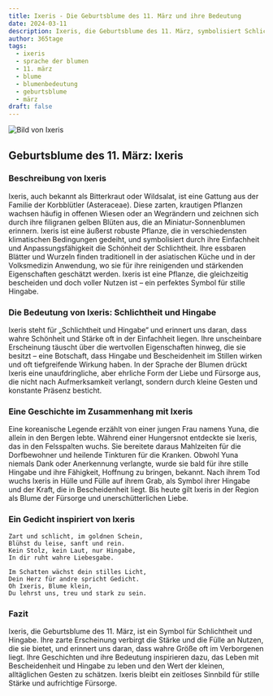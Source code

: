 ```yaml
---
title: Ixeris - Die Geburtsblume des 11. März und ihre Bedeutung
date: 2024-03-11
description: Ixeris, die Geburtsblume des 11. März, symbolisiert Schlichtheit und Hingabe. Erfahre mehr über ihre Geschichte, Bedeutung und Symbolik in der Sprache der Blumen.
author: 365tage
tags:
  - ixeris
  - sprache der blumen
  - 11. märz
  - blume
  - blumenbedeutung
  - geburtsblume
  - märz
draft: false
---
```


![Bild von Ixeris](https://cdn.pixabay.com/photo/2020/05/16/11/18/bee-5177103_640.jpg#center)


## Geburtsblume des 11. März: Ixeris

### Beschreibung von Ixeris

Ixeris, auch bekannt als Bitterkraut oder Wildsalat, ist eine Gattung aus der Familie der Korbblütler (Asteraceae). Diese zarten, krautigen Pflanzen wachsen häufig in offenen Wiesen oder an Wegrändern und zeichnen sich durch ihre filigranen gelben Blüten aus, die an Miniatur-Sonnenblumen erinnern. Ixeris ist eine äußerst robuste Pflanze, die in verschiedensten klimatischen Bedingungen gedeiht, und symbolisiert durch ihre Einfachheit und Anpassungsfähigkeit die Schönheit der Schlichtheit. Ihre essbaren Blätter und Wurzeln finden traditionell in der asiatischen Küche und in der Volksmedizin Anwendung, wo sie für ihre reinigenden und stärkenden Eigenschaften geschätzt werden. Ixeris ist eine Pflanze, die gleichzeitig bescheiden und doch voller Nutzen ist – ein perfektes Symbol für stille Hingabe.

### Die Bedeutung von Ixeris: Schlichtheit und Hingabe

Ixeris steht für „Schlichtheit und Hingabe“ und erinnert uns daran, dass wahre Schönheit und Stärke oft in der Einfachheit liegen. Ihre unscheinbare Erscheinung täuscht über die wertvollen Eigenschaften hinweg, die sie besitzt – eine Botschaft, dass Hingabe und Bescheidenheit im Stillen wirken und oft tiefgreifende Wirkung haben. In der Sprache der Blumen drückt Ixeris eine unaufdringliche, aber ehrliche Form der Liebe und Fürsorge aus, die nicht nach Aufmerksamkeit verlangt, sondern durch kleine Gesten und konstante Präsenz besticht.

### Eine Geschichte im Zusammenhang mit Ixeris

Eine koreanische Legende erzählt von einer jungen Frau namens Yuna, die allein in den Bergen lebte. Während einer Hungersnot entdeckte sie Ixeris, das in den Felsspalten wuchs. Sie bereitete daraus Mahlzeiten für die Dorfbewohner und heilende Tinkturen für die Kranken. Obwohl Yuna niemals Dank oder Anerkennung verlangte, wurde sie bald für ihre stille Hingabe und ihre Fähigkeit, Hoffnung zu bringen, bekannt. Nach ihrem Tod wuchs Ixeris in Hülle und Fülle auf ihrem Grab, als Symbol ihrer Hingabe und der Kraft, die in Bescheidenheit liegt. Bis heute gilt Ixeris in der Region als Blume der Fürsorge und unerschütterlichen Liebe.

### Ein Gedicht inspiriert von Ixeris

```
Zart und schlicht, im goldnen Schein,  
Blühst du leise, sanft und rein.  
Kein Stolz, kein Laut, nur Hingabe,  
In dir ruht wahre Liebesgabe.  

Im Schatten wächst dein stilles Licht,  
Dein Herz für andre spricht Gedicht.  
Oh Ixeris, Blume klein,  
Du lehrst uns, treu und stark zu sein.  
```

### Fazit

Ixeris, die Geburtsblume des 11. März, ist ein Symbol für Schlichtheit und Hingabe. Ihre zarte Erscheinung verbirgt die Stärke und die Fülle an Nutzen, die sie bietet, und erinnert uns daran, dass wahre Größe oft im Verborgenen liegt. Ihre Geschichten und ihre Bedeutung inspirieren dazu, das Leben mit Bescheidenheit und Hingabe zu leben und den Wert der kleinen, alltäglichen Gesten zu schätzen. Ixeris bleibt ein zeitloses Sinnbild für stille Stärke und aufrichtige Fürsorge.